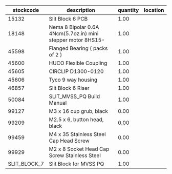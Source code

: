 |stockcode|description|quantity|location|
|---------|-----------|--------|--------|
|15132|Slit Block 6 PCB|1.00||
|18148|Nema 8 Bipolar 0.6A 4Ncm(5.7oz.in) mini stepper motor 8HS15-|1.00||
|45598|Flanged Bearing  ( packs of 2 )|1.00||
|45600|HUCO Flexible Coupling|1.00||
|45605|CIRCLIP D1300-0120|1.00||
|45606|Tyco 9 way housing|1.00||
|46857|Slit Block 6 Riser|1.00||
|50084|SLIT_MVSS_PQ Build Manual|1.00||
|99127|M3 x 16 cup grub, black|0.00||
|99209|M2.5 x 6, button head, black|0.00||
|99459|M4 x 35 Stainless Steel Cap Head Screw|0.00||
|99929|M2 x 8 Socket Head Cap Screw Stainless Steel|0.00||
|SLIT_BLOCK_7|Slit Block for MVSS PQ|1.00||
